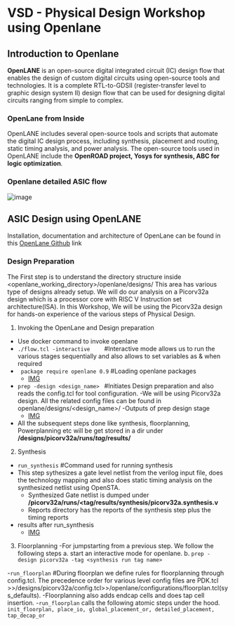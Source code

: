# VSD - Physical Design Workshop using Openlane

## Introduction to Openlane
**OpenLANE** is an open-source digital integrated circuit (IC) design flow that enables the design of custom digital circuits using open-source tools and technologies. It is a complete RTL-to-GDSII (register-transfer level to graphic design system II) design flow that can be used for designing digital circuits ranging from simple to complex. 

### OpenLane from Inside
OpenLANE includes several open-source tools and scripts that automate the digital IC design process, including synthesis, placement and routing, static timing analysis, and power analysis. The open-source tools used in OpenLANE include the **OpenROAD project, Yosys for synthesis, ABC for logic optimization**.

### **Openlane detailed ASIC flow**
![image](https://user-images.githubusercontent.com/125300415/224268894-44bac0f7-2962-4915-bb65-10a25d2ea8e6.png)


## ASIC Design using OpenLANE
Installation, documentation and architecture of OpenLane can be found in this [OpenLane Github](https://github.com/The-OpenROAD-Project/OpenLane) link
### Design Preparation
The First step is to understand the directory structure inside <openlane_working_directory>/openlane/designs/
This area has various type of designs already setup. We will do our analysis on a Picorv32a design which is a processor core with RISC V Instruction set architecture(ISA).
In this Workshop, We will be using the Picorv32a design for hands-on experience of the various steps of Physical Design.

1. Invoking the OpenLane and Design preparation
  - Use docker command to invoke openlane
  - ``` ./flow.tcl -interactive     ``` #Interactive mode allows us to run the various stages sequentially and also allows to set variables as & when required 
  - ``` package require openlane 0.9``` #Loading openlane packages 
     - [IMG]() 
  - ``` prep -design <design_name>  ``` #Initiates Design preparation and also reads the config.tcl for tool configuration.
     -We will be using Picorv32a design. All the related config files can be found in openlane/designs/<design_name>/
     -Outputs of prep design stage
     - [IMG]()
  - All the subsequent steps done like synthesis, floorplanning, Powerplanning etc will be get stored in a dir under **/designs/picorv32a/runs/_tag_/results/**


2. Synthesis
  - ```run_synthesis``` #Command used for running synthesis
  - This step sythesizes a gate level netlist from the verilog input file, does the technology mapping and also does static timing analysis on the synthesized netlist using OpenSTA.
    - Synthesized Gate netlist is dumped under **/picorv32a/runs/<tag/results/synthesis/picorv32a.synthesis.v**
    - Reports directory has the reports of the synthesis step plus the timing reports
  - results after run_synthesis
     - [IMG]()

3. Floorplanning
  -For jumpstarting from a previous step. We follow the following steps
     a. start an interactive mode for openlane.
     b. ```prep -design picorv32a -tag <synthesis run tag name>```

  -```run_floorplan``` #During floorplan we define rules for floorplanning through config.tcl. The precedence order for various level config files are PDK.tcl >>/designs/picorv32a/config.tcl>>/openlane/configurations/floorplan.tcl(sys_defaults).
     -Floorplanning also adds endcap cells and does tap cell insertion.
     -```run_floorplan``` calls the following atomic steps under the hood. ```init_floorplan, place_io, global_placement_or, detailed_placement, tap_decap_or```
  

